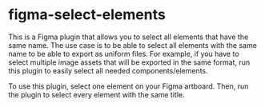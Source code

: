 # figma-select-elements
This is a Figma plugin that allows you to select all elements that have the same name. The use case is to be able to select all elements with the same name to be able to export as uniform files. For example, if you have to select multiple image assets that will be exported in the same format, run this plugin to easily select all needed components/elements. 

To use this plugin, select one element on your Figma artboard. Then, run the plugin to select every element with the same title.
